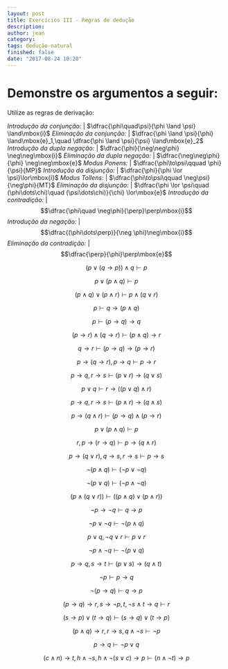 ```yaml
---
layout: post
title: Exercícios III - Regras de dedução
description: 
author: jean
category: 
tags: dedução-natural
finished: false
date: "2017-08-24 10:20"
---
```


# Demonstre os argumentos a seguir:

Utilize as regras de derivação:

*Introdução da conjunção:* | $\dfrac{\phi\quad\psi}{\phi \land \psi} \land\mbox{i}$
*Eliminação da conjunção:* | $\dfrac{\phi \land \psi}{\phi} \land\mbox{e}_1,\quad \dfrac{\phi \land \psi}{\psi} \land\mbox{e}_2$ 
*Introdução da dupla negação:* | $\dfrac{\phi}{\neg\neg\phi} \neg\neg\mbox{i}$ 
*Eliminação da dupla negação:* | $\dfrac{\neg\neg\phi}{\phi} \neg\neg\mbox{e}$ 
*Modus Ponens:* | $\dfrac{\phi\to\psi\qquad \phi}{\psi}{MP}$ 
*Introdução da disjunção:* | $\dfrac{\phi}{\phi \lor \psi}\lor\mbox{i}$
*Modus Tollens:* | $\dfrac{\phi\to\psi\qquad \neg\psi}{\neg\phi}{MT}$ 
*Eliminação da disjunção:* | $\dfrac{\phi \lor \psi\quad (\phi\dots\chi)\quad (\psi\dots\chi)}{\chi} \lor\mbox{e}$
*Introdução da contradição:* | $$\dfrac{\phi\quad \neg\phi}{\perp}\perp\mbox{i}$$
*Introdução da negação:* | $$\dfrac{(\phi\dots\perp)}{\neg \phi}\neg\mbox{i}$$
*Eliminação da contradição:* | $$\dfrac{\perp}{\phi}\perp\mbox{e}$$ 



$$(p\lor (q\to p)) \land q \vdash p$$

$$p\lor (p\land q)\vdash p$$

$$(p\land q) \lor (p\land r) \vdash p\land(q\lor r)$$

$$p \vdash q \to (p \land q)$$

$$p \vdash (p\to q) \to q$$

$$(p\to r) \land (q \to r) \vdash (p\land q )\to r$$

$$q \to r \vdash (p\to q) \to (p\to r)$$

$$p \to (q \to r), p\to q \vdash p\to r$$

$$p \to q, r \to s \vdash (p\lor r) \to (q \lor s)$$

$$p \lor q \vdash r \to ((p\lor q)\land r)$$

$$p \to q, r \to s \vdash (p \land r) \to (q \land s)$$

$$p \to (q\land r) \vdash (p\to q) \land (p\to r)$$

$$p \lor (p\land q) \vdash p$$

$$r, p \to (r\to q) \vdash p \to (q \land r)$$

$$p \to (q \lor r), q \to s, r \to s \vdash p \to s$$


$$\neg(p \land q) \vdash (\neg p \lor \neg q) \tag{Lei de De Morgan (DM)}$$

$$\neg(p \lor q) \vdash (\neg p \land \neg q) \tag{Lei de De Morgan (DM)}$$

$$(p \land (q \lor r )) \vdash ((p \land q) \lor (p \land r)) \tag{Distribuição (DIST)}$$

$$\neg p \to \neg q \vdash q \to p$$

$$\neg p \lor \neg q \vdash \neg(p \land q)$$

$$p \lor q, \neg q \lor r \vdash p \lor r$$

$$\neg p \land \neg q \vdash \neg (p\lor q)$$

$$p \to q, s \to t \vdash (p\lor s) \to (q \land t)$$

$$\neg p \vdash p \to q$$

$$\neg(p\to q) \vdash q \to p$$

$$(p\to q)\to r, s \to \neg p, t, \neg s \land t\to q \vdash r$$

$$(s\to p)\lor(t\to q) \vdash (s\to q) \lor (t\to p)$$

$$(p\land q) \to r, r \to s, q \land \neg s \vdash \neg p$$

$$p \to q \vdash \neg p \lor q$$

$$(c \land n) \to t, h \land \neg s, h \land \neg(s \lor c) \to p \vdash (n \land \neg t) \to p$$



